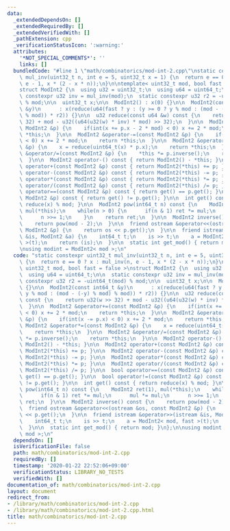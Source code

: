 ```yaml
---
data:
  _extendedDependsOn: []
  _extendedRequiredBy: []
  _extendedVerifiedWith: []
  _pathExtension: cpp
  _verificationStatusIcon: ':warning:'
  attributes:
    '*NOT_SPECIAL_COMMENTS*': ''
    links: []
  bundledCode: "#line 1 \"math/combinatorics/mod-int-2.cpp\"\nstatic constexpr uint32_t\
    \ mul_inv(uint32_t n, int e = 5, uint32_t x = 1) {\n  return e == 0 ? x : mul_inv(n,\
    \ e - 1, x * (2 - x * n));\n}\n\ntemplate< uint32_t mod, bool fast = false >\n\
    struct ModInt2 {\n  using u32 = uint32_t;\n  using u64 = uint64_t;\n\n  static\
    \ constexpr u32 inv = mul_inv(mod);\n  static constexpr u32 r2 = -uint64_t(mod)\
    \ % mod;\n\n  uint32_t x;\n\n  ModInt2() : x(0) {}\n\n  ModInt2(const int64_t\
    \ &y)\n      : x(reduce(u64(fast ? y : (y >= 0 ? y % mod : (mod - (-y) % mod)\
    \ % mod)) * r2)) {}\n\n  u32 reduce(const u64 &w) const {\n    return u32(w >>\
    \ 32) + mod - u32((u64(u32(w) * inv) * mod) >> 32);\n  }\n\n  ModInt2 &operator+=(const\
    \ ModInt2 &p) {\n    if(int(x += p.x - 2 * mod) < 0) x += 2 * mod;\n    return\
    \ *this;\n  }\n\n  ModInt2 &operator-=(const ModInt2 &p) {\n    if(int(x -= p.x)\
    \ < 0) x += 2 * mod;\n    return *this;\n  }\n\n  ModInt2 &operator*=(const ModInt2\
    \ &p) {\n    x = reduce(uint64_t(x) * p.x);\n    return *this;\n  }\n\n  ModInt2\
    \ &operator/=(const ModInt2 &p) {\n    *this *= p.inverse();\n    return *this;\n\
    \  }\n\n  ModInt2 operator-() const { return ModInt2() - *this; }\n\n  ModInt2\
    \ operator+(const ModInt2 &p) const { return ModInt2(*this) += p; }\n\n  ModInt2\
    \ operator-(const ModInt2 &p) const { return ModInt2(*this) -= p; }\n\n  ModInt2\
    \ operator*(const ModInt2 &p) const { return ModInt2(*this) *= p; }\n\n  ModInt2\
    \ operator/(const ModInt2 &p) const { return ModInt2(*this) /= p; }\n\n  bool\
    \ operator==(const ModInt2 &p) const { return get() == p.get(); }\n\n  bool operator!=(const\
    \ ModInt2 &p) const { return get() != p.get(); }\n\n  int get() const { return\
    \ reduce(x) % mod; }\n\n  ModInt2 pow(int64_t n) const {\n    ModInt2 ret(1),\
    \ mul(*this);\n    while(n > 0) {\n      if(n & 1) ret *= mul;\n      mul *= mul;\n\
    \      n >>= 1;\n    }\n    return ret;\n  }\n\n  ModInt2 inverse() const {\n\
    \    return pow(mod - 2);\n  }\n\n  friend ostream &operator<<(ostream &os, const\
    \ ModInt2 &p) {\n    return os << p.get();\n  }\n\n  friend istream &operator>>(istream\
    \ &is, ModInt2 &a) {\n    int64_t t;\n    is >> t;\n    a = ModInt2< mod, fast\
    \ >(t);\n    return (is);\n  }\n\n  static int get_mod() { return mod; }\n};\n\
    \nusing modint = ModInt2< mod >;\n"
  code: "static constexpr uint32_t mul_inv(uint32_t n, int e = 5, uint32_t x = 1)\
    \ {\n  return e == 0 ? x : mul_inv(n, e - 1, x * (2 - x * n));\n}\n\ntemplate<\
    \ uint32_t mod, bool fast = false >\nstruct ModInt2 {\n  using u32 = uint32_t;\n\
    \  using u64 = uint64_t;\n\n  static constexpr u32 inv = mul_inv(mod);\n  static\
    \ constexpr u32 r2 = -uint64_t(mod) % mod;\n\n  uint32_t x;\n\n  ModInt2() : x(0)\
    \ {}\n\n  ModInt2(const int64_t &y)\n      : x(reduce(u64(fast ? y : (y >= 0 ?\
    \ y % mod : (mod - (-y) % mod) % mod)) * r2)) {}\n\n  u32 reduce(const u64 &w)\
    \ const {\n    return u32(w >> 32) + mod - u32((u64(u32(w) * inv) * mod) >> 32);\n\
    \  }\n\n  ModInt2 &operator+=(const ModInt2 &p) {\n    if(int(x += p.x - 2 * mod)\
    \ < 0) x += 2 * mod;\n    return *this;\n  }\n\n  ModInt2 &operator-=(const ModInt2\
    \ &p) {\n    if(int(x -= p.x) < 0) x += 2 * mod;\n    return *this;\n  }\n\n \
    \ ModInt2 &operator*=(const ModInt2 &p) {\n    x = reduce(uint64_t(x) * p.x);\n\
    \    return *this;\n  }\n\n  ModInt2 &operator/=(const ModInt2 &p) {\n    *this\
    \ *= p.inverse();\n    return *this;\n  }\n\n  ModInt2 operator-() const { return\
    \ ModInt2() - *this; }\n\n  ModInt2 operator+(const ModInt2 &p) const { return\
    \ ModInt2(*this) += p; }\n\n  ModInt2 operator-(const ModInt2 &p) const { return\
    \ ModInt2(*this) -= p; }\n\n  ModInt2 operator*(const ModInt2 &p) const { return\
    \ ModInt2(*this) *= p; }\n\n  ModInt2 operator/(const ModInt2 &p) const { return\
    \ ModInt2(*this) /= p; }\n\n  bool operator==(const ModInt2 &p) const { return\
    \ get() == p.get(); }\n\n  bool operator!=(const ModInt2 &p) const { return get()\
    \ != p.get(); }\n\n  int get() const { return reduce(x) % mod; }\n\n  ModInt2\
    \ pow(int64_t n) const {\n    ModInt2 ret(1), mul(*this);\n    while(n > 0) {\n\
    \      if(n & 1) ret *= mul;\n      mul *= mul;\n      n >>= 1;\n    }\n    return\
    \ ret;\n  }\n\n  ModInt2 inverse() const {\n    return pow(mod - 2);\n  }\n\n\
    \  friend ostream &operator<<(ostream &os, const ModInt2 &p) {\n    return os\
    \ << p.get();\n  }\n\n  friend istream &operator>>(istream &is, ModInt2 &a) {\n\
    \    int64_t t;\n    is >> t;\n    a = ModInt2< mod, fast >(t);\n    return (is);\n\
    \  }\n\n  static int get_mod() { return mod; }\n};\n\nusing modint = ModInt2<\
    \ mod >;\n"
  dependsOn: []
  isVerificationFile: false
  path: math/combinatorics/mod-int-2.cpp
  requiredBy: []
  timestamp: '2020-01-22 22:52:06+09:00'
  verificationStatus: LIBRARY_NO_TESTS
  verifiedWith: []
documentation_of: math/combinatorics/mod-int-2.cpp
layout: document
redirect_from:
- /library/math/combinatorics/mod-int-2.cpp
- /library/math/combinatorics/mod-int-2.cpp.html
title: math/combinatorics/mod-int-2.cpp
---
```

